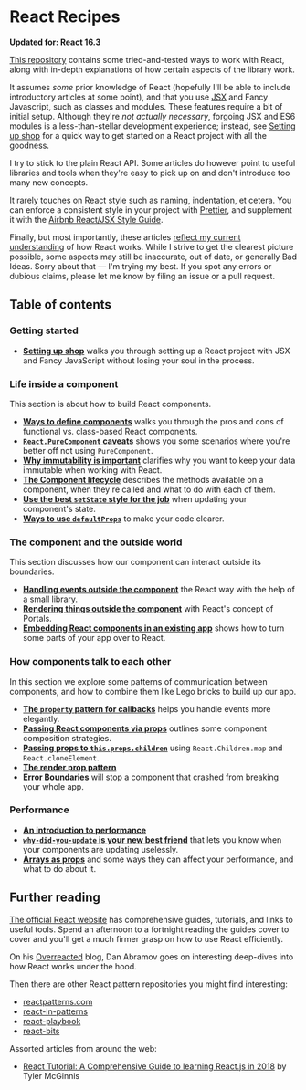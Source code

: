 # React Recipes

__Updated for: React 16.3__

[This repository](https://github.com/danburzo/react-recipes/) contains some tried-and-tested ways to work with React, along with in-depth explanations of how certain aspects of the library work.

It assumes _some_ prior knowledge of React (hopefully I'll be able to include introductory articles at some point), and that you use [JSX](https://reactjs.org/docs/introducing-jsx.html) and Fancy Javascript, such as classes and modules. These features require a bit of initial setup. Although they're _not actually necessary_, forgoing JSX and ES6 modules is a less-than-stellar development experience; instead, see [Setting up shop](./recipes/setting-up-shop.md) for a quick way to get started on a React project with all the goodness.

I try to stick to the plain React API. Some articles do however point to useful libraries and tools when they're easy to pick up on and don't introduce too many new concepts.

It rarely touches on React style such as naming, indentation, et cetera. You can enforce a consistent style in your project with [Prettier](https://prettier.io/), and supplement it with the [Airbnb React/JSX Style Guide](https://github.com/airbnb/javascript/tree/master/react).

Finally, but most importantly, these articles [reflect my current understanding](https://github.com/danburzo/as-we-learn) of how React works. While I strive to get the clearest picture possible, some aspects may still be inaccurate, out of date, or generally Bad Ideas. Sorry about that — I'm trying my best. If you spot any errors or dubious claims, please let me know by filing an issue or a pull request.

## Table of contents

### Getting started

* [__Setting up shop__](./recipes/setting-up-shop.md) walks you through setting up a React project with JSX and Fancy JavaScript without losing your soul in the process.

### Life inside a component

This section is about how to build React components.

* [__Ways to define components__](./recipes/components.md) walks you through the pros and cons of functional vs. class-based React components.
* [__`React.PureComponent` caveats__](./recipes/purecomponent-caveats.md) shows you some scenarios where you're better off not using `PureComponent`.
* [__Why immutability is important__](./recipes/immutability.md) clarifies why you want to keep your data immutable when working with React.
* [__The Component lifecycle__](./recipes/lifecycle.md) describes the methods available on a component, when they're called and what to do with each of them.
* [__Use the best `setState` style for the job__](./recipes/set-state.md) when updating your component's state. 
* [__Ways to use `defaultProps`__](./recipes/defaultprops.md) to make your code clearer. 

### The component and the outside world

This section discusses how our component can interact outside its boundaries.

* [__Handling events outside the component__](./recipes/outside-events.md) the React way with the help of a small library.
* [__Rendering things outside the component__](./recipes/portals.md) with React's concept of Portals.
* [__Embedding React components in an existing app__](./recipes/inserting-components.md) shows how to turn some parts of your app over to React.

### How components talk to each other

In this section we explore some patterns of communication between components, and how to combine them like Lego bricks to build up our app.

* [__The `property` pattern for callbacks__](./recipes/property-pattern.md) helps you handle events more elegantly. 
* [__Passing React components via props__](./recipes/passing-components.md) outlines some component composition strategies.
* [__Passing props to `this.props.children`__](./recipes/children-props.md) using `React.Children.map` and `React.cloneElement`.
* [__The render prop pattern__](./recipes/render-prop-pattern.md)
* [__Error Boundaries__](./recipes/error-boundaries.md) will stop a component that crashed from breaking your whole app.

### Performance

* [__An introduction to performance__](./recipes/performance.md)
* [__`why-did-you-update` is your new best friend__](./recipes/why-did-you-update.md) that lets you know when your components are updating uselessly.
* [__Arrays as props__](./recipes/arrays-as-props.md) and some ways they can affect your performance, and what to do about it.

## Further reading

[The official React website](https://reactjs.org/) has comprehensive guides, tutorials, and links to useful tools. Spend an afternoon to a fortnight reading the guides cover to cover and you'll get a much firmer grasp on how to use React efficiently.

On his [Overreacted](https://overreacted.io/) blog, Dan Abramov goes on interesting deep-dives into how React works under the hood.

Then there are other React pattern repositories you might find interesting:

* [reactpatterns.com](http://reactpatterns.com/)
* [react-in-patterns](https://github.com/krasimir/react-in-patterns)
* [react-playbook](https://github.com/kylpo/react-playbook)
* [react-bits](https://github.com/vasanthk/react-bits)

Assorted articles from around the web:

* [React Tutorial: A Comprehensive Guide to learning React.js in 2018](https://tylermcginnis.com/reactjs-tutorial-a-comprehensive-guide-to-building-apps-with-react/) by Tyler McGinnis
